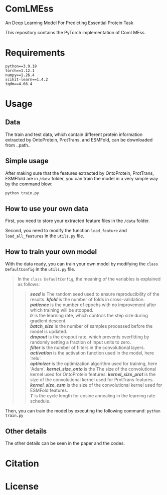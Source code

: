 # ComLMEss
An Deep Learning Model For Predicting Essential Protein Task

This repository contains the PyTorch implementation of ComLMEss.

# Requirements
    python==3.9.19
    torch==1.12.1
    numpy==1.26.4
    scikit-learn==1.4.2
    tqdm==4.66.4


# Usage

## Data

The train and test data, which contain different protein information extracted by OntoProtein, ProtTrans, and ESMFold, can be downloaded from ..path..

## Simple usage
After making sure that the features extracted by OntoProtein, ProtTrans, ESMFfold are in `/data` folder, you can train the model in a very simple way by the command blow:

```bash
python train.py
```

## How to  use your own data
First, you need to store your extracted feature files in the `/data` folder.

Second, you need to modify the function `load_feature` and `load_all_features` in the `utils.py` file.

## How to train your own model
With the data ready, you can train your own model by modifying the `class DefaultConfig` in the `utils.py` file.

>In the `class DefaultConfig`, the meaning of the variables is explained as follows:
>>***seed*** is The random seed used to ensure reproducibility of the results. 
>>***kfold*** is the number of folds in cross-validation.  
>>***patience*** is the number of epochs with no improvement after which training will be stopped.  
>>***lr*** is the learning rate, which controls the step size during gradient descent.  
>>***batch_size*** is the number of samples processed before the model is updated.  
>>***dropout*** is the dropout rate, which prevents overfitting by randomly setting a fraction of input units to zero.  
>>***filter*** is the number of filters in the convolutional layers.
>>***activation*** is the activation function used in the model, here 'relu'.  
>>***optimizer*** is the optimization algorithm used for training, here 'Adam'.
>>***kernel_size_onto*** is the The size of the convolutional kernel used for OntoProtein features.
>>***kernel_size_prot*** is the size of the convolutional kernel used for ProtTrans features.
>>***kernel_size_esm*** is the size of the convolutional kernel used for ESMFold features.  
>>***T*** is the cycle length for cosine annealing in the learning rate schedule.

Then, you can train the model by executing the following command:
``python train.py ``



## Other details
The other details can be seen in the paper and the codes.

# Citation

# License
